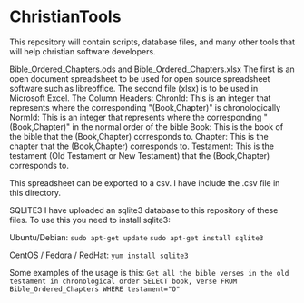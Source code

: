 # ChristianTools
This repository will contain scripts, database files, and many other tools that will help christian software developers.

Bible_Ordered_Chapters.ods and Bible_Ordered_Chapters.xlsx
  The first is an open document spreadsheet to be used for open source spreadsheet software such as libreoffice. The second file (xlsx) is to be used in Microsoft Excel.
   The Column Headers:
      ChronId: This is an integer that represents where the corresponding "(Book,Chapter)" is chronologically
      NormId: This is an integer that represents where the corresponding "(Book,Chapter)" in the normal order of the bible
      Book: This is the book of the bible that the (Book,Chapter) corresponds to.
      Chapter: This is the chapter that the (Book,Chapter) corresponds to.
      Testament: This is the testament (Old Testament or New Testament) that the (Book,Chapter) corresponds to.
      
      
This spreadsheet can be exported to a csv. I have include the .csv file in this directory.

SQLITE3
I have uploaded an sqlite3 database to this repository of these files.
To use this you need to install sqlite3:

Ubuntu/Debian:
  `sudo apt-get update`
  `sudo apt-get install sqlite3`
  
CentOS / Fedora / RedHat:
  `yum install sqlite3`


Some examples of the usage is this:
  `Get all the bible verses in the old testament in chronological order
   SELECT book, verse FROM Bible_Ordered_Chapters WHERE testament="O"`
   
